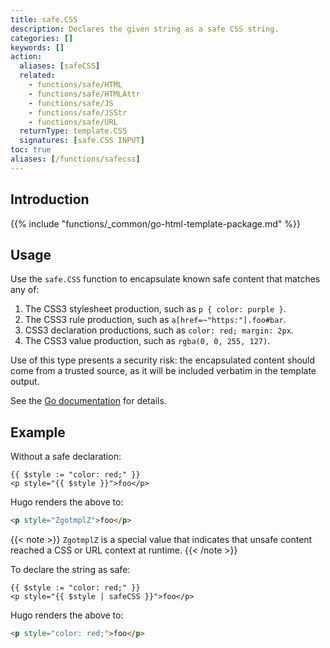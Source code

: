 ```yaml
---
title: safe.CSS
description: Declares the given string as a safe CSS string.
categories: []
keywords: []
action:
  aliases: [safeCSS]
  related:
    - functions/safe/HTML
    - functions/safe/HTMLAttr
    - functions/safe/JS
    - functions/safe/JSStr
    - functions/safe/URL
  returnType: template.CSS
  signatures: [safe.CSS INPUT]
toc: true
aliases: [/functions/safecss]
---
```


## Introduction

{{% include "functions/_common/go-html-template-package.md" %}}

## Usage

Use the `safe.CSS` function to encapsulate known safe content that matches any of:

1. The CSS3 stylesheet production, such as `p { color: purple }`.
1. The CSS3 rule production, such as `a[href=~"https:"].foo#bar`.
1. CSS3 declaration productions, such as `color: red; margin: 2px`.
1. The CSS3 value production, such as `rgba(0, 0, 255, 127)`.

Use of this type presents a security risk: the encapsulated content should come from a trusted source, as it will be included verbatim in the template output.

See the [Go documentation] for details.

[Go documentation]: https://pkg.go.dev/html/template#CSS

## Example

Without a safe declaration:

```go-html-template
{{ $style := "color: red;" }}
<p style="{{ $style }}">foo</p>
```

Hugo renders the above to:

```html
<p style="ZgotmplZ">foo</p>
```

{{< note >}}
`ZgotmplZ` is a special value that indicates that unsafe content reached a CSS or URL context at runtime.
{{< /note >}}

To declare the string as safe:

```go-html-template
{{ $style := "color: red;" }}
<p style="{{ $style | safeCSS }}">foo</p>
```

Hugo renders the above to:

```html
<p style="color: red;">foo</p>
```
